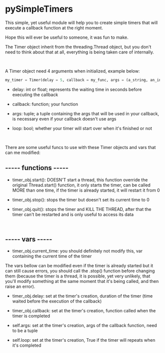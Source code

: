 # pySimpleTimers

This simple, yet useful module will help you to create simple timers that will execute a callback function at the right moment.

Hope this will ever be useful to someone, it was fun to make.

The Timer object inherit from the threading.Thread object, but you don't need to think about that at all, everything is being taken care of internally.

<br>

A Timer object need 4 arguments when initialized, example below:

```py
my_timer = Timer(delay = 5, callback = my_func, args = (a_string, an_int, ....), loop = False)
```
  
- delay: int or float; represents the waiting time in seconds before executing the callback

- callback: function; your function 

- args: tuple; a tuple containing the args that will be used in your callback, is necessary even if your callback doesn't use args

- loop: bool; whether your timer will start over when it's finished or not

<br>

There are some useful funcs to use with these Timer objects and vars that can me modified:

## ----- functions -----

- timer_obj.start(): DOESN'T start a thread, this function override the original Thread.start() function, it only starts the timer, can be called MORE than one time, if the timer is already started, it will restart it from 0
  
- timer_obj.stop(): stops the timer but doesn't set its current time to 0
  
- timer_obj.quit(): stops the timer and KILL THE THREAD, after that the timer can't be restarted and is only useful to access its data

<br>

## ----- vars -----
 
- timer_obj.current_time: you should definitely not modify this, var containing the current time of the timer

The vars bellow can be modified even if the timer is already started but it can still cause errors, you should call the .stop() function before changing them (because the timer is a thread, it is possible, yet very unlikely, that you'll modify something at the same moment that it's being called, and then raise an error).

- timer_obj.delay: set at the timer's creation, duration of the timer (time waited before the execution of the callback)
  
- timer_obj.callback: set at the timer's creation, function called when the timer is completed

- self.args: set at the timer's creation, args of the callback function, need to be a tuple
  
- self.loop: set at the timer's creation, True if the timer will repeats when it's completed

